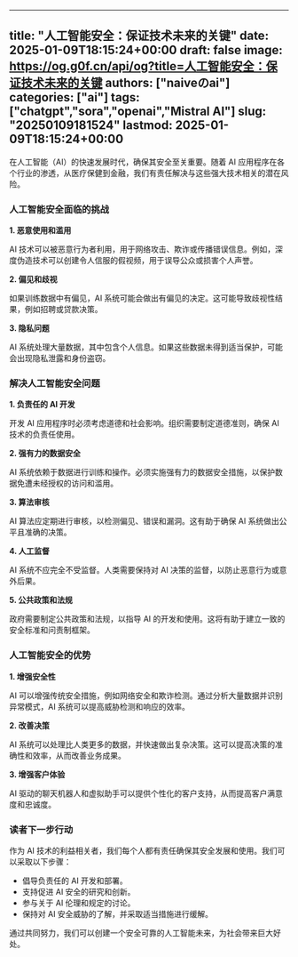 
---
title: "人工智能安全：保证技术未来的关键"
date: 2025-01-09T18:15:24+00:00
draft: false
image: https://og.g0f.cn/api/og?title=人工智能安全：保证技术未来的关键
authors: ["naiveのai"]
categories: ["ai"]
tags: ["chatgpt","sora","openai","Mistral AI"]
slug: "20250109181524"
lastmod: 2025-01-09T18:15:24+00:00
---
在人工智能（AI）的快速发展时代，确保其安全至关重要。随着 AI 应用程序在各个行业的渗透，从医疗保健到金融，我们有责任解决与这些强大技术相关的潜在风险。

### 人工智能安全面临的挑战

**1. 恶意使用和滥用**

AI 技术可以被恶意行为者利用，用于网络攻击、欺诈或传播错误信息。例如，深度伪造技术可以创建令人信服的假视频，用于误导公众或损害个人声誉。

**2. 偏见和歧视**

如果训练数据中有偏见，AI 系统可能会做出有偏见的决定。这可能导致歧视性结果，例如招聘或贷款决策。

**3. 隐私问题**

AI 系统处理大量数据，其中包含个人信息。如果这些数据未得到适当保护，可能会出现隐私泄露和身份盗窃。

### 解决人工智能安全问题

**1. 负责任的 AI 开发**

开发 AI 应用程序时必须考虑道德和社会影响。组织需要制定道德准则，确保 AI 技术的负责任使用。

**2. 强有力的数据安全**

AI 系统依赖于数据进行训练和操作。必须实施强有力的数据安全措施，以保护数据免遭未经授权的访问和滥用。

**3. 算法审核**

AI 算法应定期进行审核，以检测偏见、错误和漏洞。这有助于确保 AI 系统做出公平且准确的决策。

**4. 人工监督**

AI 系统不应完全不受监督。人类需要保持对 AI 决策的监督，以防止恶意行为或意外后果。

**5. 公共政策和法规**

政府需要制定公共政策和法规，以指导 AI 的开发和使用。这将有助于建立一致的安全标准和问责制框架。

### 人工智能安全的优势

**1. 增强安全性**

AI 可以增强传统安全措施，例如网络安全和欺诈检测。通过分析大量数据并识别异常模式，AI 系统可以提高威胁检测和响应的效率。

**2. 改善决策**

AI 系统可以处理比人类更多的数据，并快速做出复杂决策。这可以提高决策的准确性和效率，从而改善业务成果。

**3. 增强客户体验**

AI 驱动的聊天机器人和虚拟助手可以提供个性化的客户支持，从而提高客户满意度和忠诚度。

### 读者下一步行动

作为 AI 技术的利益相关者，我们每个人都有责任确保其安全发展和使用。我们可以采取以下步骤：

* 倡导负责任的 AI 开发和部署。
* 支持促进 AI 安全的研究和创新。
* 参与关于 AI 伦理和规定的讨论。
* 保持对 AI 安全威胁的了解，并采取适当措施进行缓解。

通过共同努力，我们可以创建一个安全可靠的人工智能未来，为社会带来巨大好处。